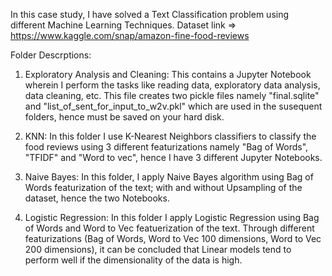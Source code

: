 In this case study, I have solved a Text Classification problem using different Machine Learning Techniques.
Dataset link => https://www.kaggle.com/snap/amazon-fine-food-reviews

Folder Descrptions:

1. Exploratory Analysis and Cleaning:
This contains a Jupyter Notebook wherein I perform the tasks like reading data, exploratory data analysis, data cleaning, etc.
This file creates two pickle files namely "final.sqlite" and "list_of_sent_for_input_to_w2v.pkl" which are used in the susequent folders, hence must be saved on your hard disk.

2. KNN:
In this folder I use K-Nearest Neighbors classifiers to classify the food reviews using 3 different featurizations namely "Bag of Words", "TFIDF" and "Word to vec", hence I have 3 different Jupyter Notebooks.

3. Naive Bayes:
In this folder, I apply Naive Bayes algorithm using Bag of Words featurization of the text; with and without Upsampling of the dataset, hence the two Notebooks.

4. Logistic Regression:
In this folder I apply Logistic Regression using Bag of Words and Word to Vec featuerization of the text.
Through different featurizations (Bag of Words, Word to Vec 100 dimensions, Word to Vec 200 dimensions), it can be concluded that Linear models tend to perform well if the dimensionality of the data is high.
